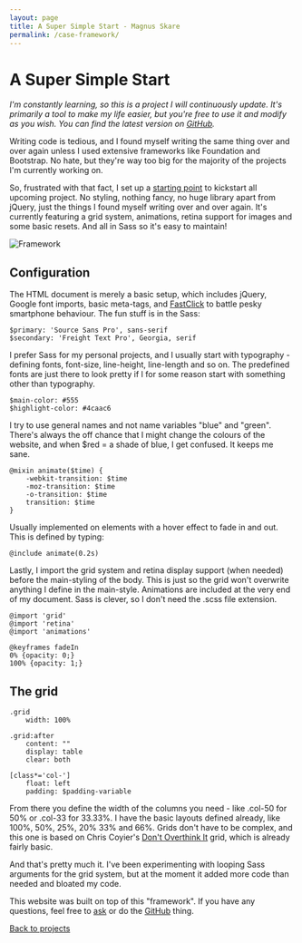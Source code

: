 ```yaml
---
layout: page
title: A Super Simple Start - Magnus Skare
permalink: /case-framework/
---
```


A Super Simple Start
=

*I'm constantly learning, so this is a project I will continuously update. It's primarily a tool to make my life easier, but you're free to use it and modify as you wish. You can find the latest version on <a href="https://github.com/partcoffee/startAgain" taget="_blank">GitHub</a>.*

Writing code is tedious, and I found myself writing the same thing over and over again unless I used extensive frameworks like Foundation and Bootstrap. No hate, but they're way too big for the majority of the projects I'm currently working on.

So, frustrated with that fact, I set up a <a href="https://github.com/partcoffee/startAgain" target="_blank">starting point</a> to kickstart all upcoming project. No styling, nothing fancy, no huge library apart from jQuery, just the things I found myself writing over and over again. It's currently featuring a grid system, animations, retina support for images and some basic resets. And all in Sass so it's easy to maintain!

<img src="../img/framework/frame.jpg" alt="Framework" class="cover">

Configuration
-

The HTML document is merely a basic setup, which includes jQuery, Google font imports, basic meta-tags, and <a href="https://github.com/ftlabs/fastclick" target="_blank">FastClick</a> to battle pesky smartphone behaviour. The fun stuff is in the Sass:

	$primary: 'Source Sans Pro', sans-serif
	$secondary: 'Freight Text Pro', Georgia, serif

I prefer Sass for my personal projects, and I usually start with typography - defining fonts, font-size, line-height, line-length and so on. The predefined fonts are just there to look pretty if I for some reason start with something other than typography.

	$main-color: #555
	$highlight-color: #4caac6

I try to use general names and not name variables "blue" and "green". There's always the off chance that I might change the colours of the website, and when $red = a shade of blue, I get confused. It keeps me sane.


	@mixin animate($time) {
		-webkit-transition: $time
		-moz-transition: $time
		-o-transition: $time
		transition: $time
	}

Usually implemented on elements with a hover effect to fade in and out. This is defined by typing:

	@include animate(0.2s)

Lastly, I import the grid system and retina display support (when needed) before the main-styling of the body. This is just so the grid won't overwrite anything I define in the main-style. Animations are included at the very end of my document. Sass is clever, so I don't need the .scss file extension.

	@import 'grid'
	@import 'retina'
	@import 'animations'

	@keyframes fadeIn
	0% {opacity: 0;}
	100% {opacity: 1;}

The grid
-

	.grid
		width: 100%

	.grid:after
		content: ""
		display: table
		clear: both

	[class*='col-']
		float: left
		padding: $padding-variable

From there you define the width of the columns you need - like .col-50 for 50% or .col-33 for 33.33%. I have the basic layouts defined already, like 100%, 50%, 25%, 20% 33% and 66%. Grids don't have to be complex, and this one is based on Chris Coyier's <a href="http://css-tricks.com/dont-overthink-it-grids/" target="_blank">Don't Overthink It</a> grid, which is already fairly basic.

And that's pretty much it. I've been experimenting with looping Sass arguments for the grid system, but at the moment it added more code than needed and bloated my code.

This website was built on top of this "framework". If you have any questions, feel free to <a href="https://twitter.com/MagnusSkare" target="_blank">ask</a> or do the <a href="https://github.com/partcoffee/startAgain" target="_blank">GitHub</a> thing.

<a href="/projects" class="next">Back to projects</a>
